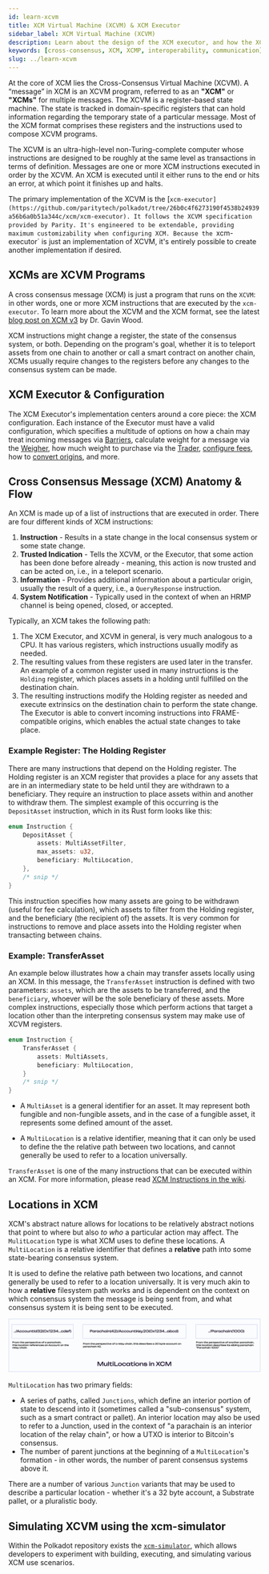```yaml
---
id: learn-xcvm
title: XCM Virtual Machine (XCVM) & XCM Executor
sidebar_label: XCM Virtual Machine (XCVM)
description: Learn about the design of the XCM executor, and how the XCM Virtual machine works.
keywords: [cross-consensus, XCM, XCMP, interoperability, communication]
slug: ../learn-xcvm
---
```


At the core of XCM lies the Cross-Consensus Virtual Machine (XCVM). A “message” in XCM is an XCVM
program, referred to as an **"XCM"** or **"XCMs"** for multiple messages. The XCVM is a
register-based state machine. The state is tracked in domain-specific registers that can hold
information regarding the temporary state of a particular message. Most of the XCM format comprises
these registers and the instructions used to compose XCVM programs.

The XCVM is an ultra-high-level non-Turing-complete computer whose instructions are designed to be
roughly at the same level as transactions in terms of definition. Messages are one or more XCM
instructions executed in order by the XCVM. An XCM is executed until it either runs to the end or
hits an error, at which point it finishes up and halts.

The primary implementation of the XCVM is the
[`xcm-executor](https://github.com/paritytech/polkadot/tree/26b0c4f6273190f4538b24939a56b6a0b51a344c/xcm/xcm-executor).
It follows the XCVM specification provided by Parity. It's engineered to be extendable, providing
maximum customizability when configuring XCM. Because the `xcm-executor` is just an implementation
of XCVM, it's entirely possible to create another implementation if desired.

## XCMs are XCVM Programs

A cross consensus message (XCM) is just a program that runs on the `XCVM`: in other words, one or
more XCM instructions that are executed by the `xcm-executor`. To learn more about the XCVM and the
XCM format, see the latest
[blog post on XCM v3](https://medium.com/polkadot-network/xcm-part-iii-execution-and-error-management-ceb8155dd166)
by Dr. Gavin Wood.

XCM instructions might change a register, the state of the consensus system, or both. Depending on
the program's goal, whether it is to teleport assets from one chain to another or call a smart
contract on another chain, XCMs usually require changes to the registers before any changes to the
consensus system can be made.

## XCM Executor & Configuration

The XCM Executor's implementation centers around a core piece: the XCM configuration. Each instance
of the Executor must have a valid configuration, which specifies a multitude of options on how a
chain may treat incoming messages via
[Barriers](https://github.com/paritytech/polkadot/blob/26b0c4f6273190f4538b24939a56b6a0b51a344c/xcm/xcm-executor/src/config.rs#L52),
calculate weight for a message via the
[Weigher](https://github.com/paritytech/polkadot/blob/26b0c4f6273190f4538b24939a56b6a0b51a344c/xcm/xcm-executor/src/config.rs#L55),
how much weight to purchase via the
[Trader](https://github.com/paritytech/polkadot/blob/26b0c4f6273190f4538b24939a56b6a0b51a344c/xcm/xcm-executor/src/config.rs#L58),
[configure fees](https://github.com/paritytech/polkadot/blob/26b0c4f6273190f4538b24939a56b6a0b51a344c/xcm/xcm-executor/src/config.rs#L89),
how to
[convert origins](https://github.com/paritytech/polkadot/blob/26b0c4f6273190f4538b24939a56b6a0b51a344c/xcm/xcm-executor/src/config.rs#L40),
and more.

## Cross Consensus Message (XCM) Anatomy & Flow

An XCM is made up of a list of instructions that are executed in order. There are four different
kinds of XCM instructions:

1. **Instruction** - Results in a state change in the local consensus system or some state change.
2. **Trusted Indication** - Tells the XCVM, or the Executor, that some action has been done before
   already - meaning, this action is now trusted and can be acted on, i.e., in a teleport scenario.
3. **Information** - Provides additional information about a particular origin, usually the result
   of a query, i.e., a `QueryResponse` instruction.
4. **System Notification** - Typically used in the context of when an HRMP channel is being opened,
   closed, or accepted.

Typically, an XCM takes the following path:

1.  The XCM Executor, and XCVM in general, is very much analogous to a CPU. It has various
    registers, which instructions usually modify as needed.
2.  The resulting values from these registers are used later in the transfer. An example of a common
    register used in many instructions is the `Holding` register, which places assets in a holding
    until fulfilled on the destination chain.
3.  The resulting instructions modify the Holding register as needed and execute extrinsics on the
    destination chain to perform the state change. The Executor is able to convert incoming
    instructions into FRAME-compatible origins, which enables the actual state changes to take
    place.

### Example Register: The Holding Register

There are many instructions that depend on the Holding register. The Holding register is an XCM
register that provides a place for any assets that are in an intermediary state to be held until
they are withdrawn to a beneficiary. They require an instruction to place assets within and another
to withdraw them. The simplest example of this occurring is the `DepositAsset` instruction, which in
its Rust form looks like this:

```rust
enum Instruction {
    DepositAsset {
        assets: MultiAssetFilter,
        max_assets: u32,
        beneficiary: MultiLocation,
    },
    /* snip */
}
```

This instruction specifies how many assets are going to be withdrawn (useful for fee calculation),
which assets to filter from the Holding register, and the beneficiary (the recipient of) the assets.
It is very common for instructions to remove and place assets into the Holding register when
transacting between chains.

### Example: TransferAsset

An example below illustrates how a chain may transfer assets locally using an XCM. In this message,
the `TransferAsset` instruction is defined with two parameters: `assets`, which are the assets to be
transferred, and the `beneficiary`, whoever will be the sole beneficiary of these assets. More
complex instructions, especially those which perform actions that target a location other than the
interpreting consensus system may make use of XCVM registers.

```rust
enum Instruction {
    TransferAsset {
        assets: MultiAssets,
        beneficiary: MultiLocation,
    }
    /* snip */
}
```

- A `MultiAsset` is a general identifier for an asset. It may represent both fungible and
  non-fungible assets, and in the case of a fungible asset, it represents some defined amount of the
  asset.

- A `MultiLocation` is a relative identifier, meaning that it can only be used to define the the
  relative path between two locations, and cannot generally be used to refer to a location
  universally.

`TransferAsset` is one of the many instructions that can be executed within an XCM. For more
information, please read [XCM Instructions in the wiki](./learn-xcm-instructions.md).

## Locations in XCM

XCM's abstract nature allows for locations to be relatively abstract notions that point to where but
also _to who_ a particular action may affect. The `MulitLocation` type is what XCM uses to define
these locations. A `MultiLocation` is a relative identifier that defines a **relative** path into
some state-bearing consensus system.

It is used to define the relative path between two locations, and cannot generally be used to refer
to a location universally. It is very much akin to how a **relative** filesystem path works and is
dependent on the context on which consensus system the message is being sent from, and what
consensus system it is being sent to be executed.

![XCM MultiLocation](../assets/cross-consensus/multilocation.png)

`MultiLocation` has two primary fields:

- A series of paths, called `Junctions`, which define an interior portion of state to descend into
  it (sometimes called a "sub-consensus" system, such as a smart contract or pallet). An interior
  location may also be used to refer to a Junction, used in the context of "a parachain is an
  interior location of the relay chain", or how a UTXO is interior to Bitcoin's consensus.
- The number of parent junctions at the beginning of a `MultiLocation`'s formation - in other words,
  the number of parent consensus systems above it.

There are a number of various `Junction` variants that may be used to describe a particular
location - whether it's a 32 byte account, a Substrate pallet, or a pluralistic body.

## Simulating XCVM using the xcm-simulator

Within the Polkadot repository exists the
[`xcm-simulator`](https://github.com/paritytech/polkadot/tree/master/xcm/xcm-simulator), which
allows developers to experiment with building, executing, and simulating various XCM use scenarios.

